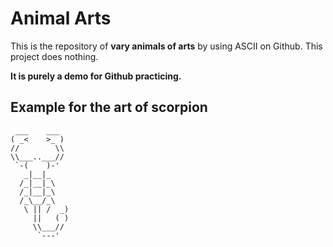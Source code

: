 # Animal Arts

This is the repository of **vary animals of arts** by using ASCII on Github. This project does nothing.

**It is purely a demo for Github practicing.**

## Example for the art of scorpion

```
 ___    ___
( _<    >_ )
//        \\
\\___..___//
 `-(    )-'
   _|__|_
  /_|__|_\
  /_|__|_\
  /_\__/_\
   \ || /  _)
     ||   ( )
     \\___//
      `---'
```
